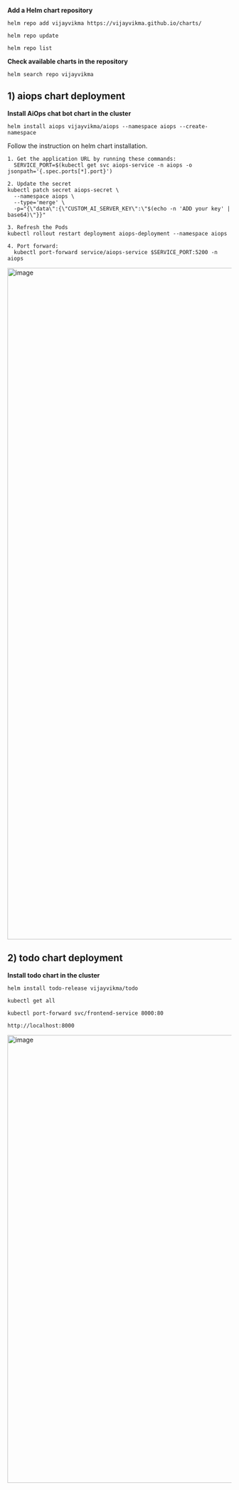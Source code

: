 **Add a Helm chart repository**
```
helm repo add vijayvikma https://vijayvikma.github.io/charts/

helm repo update

helm repo list
```
**Check available charts in the repository**
```
helm search repo vijayvikma
```
## 1) aiops chart deployment

**Install AiOps chat bot chart in the cluster**
```
helm install aiops vijayvikma/aiops --namespace aiops --create-namespace
```
Follow the instruction on helm chart installation.

```
1. Get the application URL by running these commands:
  SERVICE_PORT=$(kubectl get svc aiops-service -n aiops -o jsonpath='{.spec.ports[*].port}')

2. Update the secret
kubectl patch secret aiops-secret \
  --namespace aiops \
  --type='merge' \
  -p="{\"data\":{\"CUSTOM_AI_SERVER_KEY\":\"$(echo -n 'ADD your key' | base64)\"}}"

3. Refresh the Pods
kubectl rollout restart deployment aiops-deployment --namespace aiops

4. Port forward:
  kubectl port-forward service/aiops-service $SERVICE_PORT:5200 -n aiops

```


<img width="1510" alt="image" src="https://github.com/user-attachments/assets/48067197-571a-4f36-8dd5-cde6eb4d3ebb" />







## 2) todo chart deployment


**Install todo chart in the cluster**
```
helm install todo-release vijayvikma/todo 
```

```
kubectl get all 

kubectl port-forward svc/frontend-service 8000:80 

http://localhost:8000
```
<img width="1007" alt="image" src="https://github.com/user-attachments/assets/c1ce02f1-edd6-474e-8f56-f79373e5596e">



